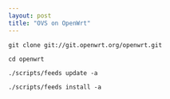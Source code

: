 ```yaml
---
layout: post
title: "OVS on OpenWrt"
---
```

`git clone git://git.openwrt.org/openwrt.git`

`cd openwrt`

`./scripts/feeds update -a`

`./scripts/feeds install -a`
